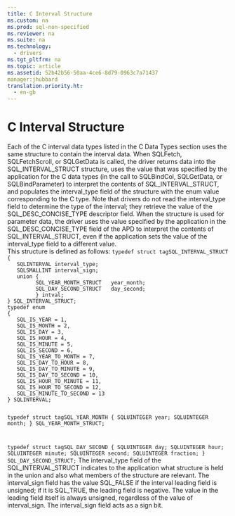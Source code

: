 ```yaml
---
title: C Interval Structure
ms.custom: na
ms.prod: sql-non-specified
ms.reviewer: na
ms.suite: na
ms.technology: 
  - drivers
ms.tgt_pltfrm: na
ms.topic: article
ms.assetid: 52b42b56-50aa-4ce6-8d79-0963c7a71437
manager:jhubbard
translation.priority.ht: 
  - en-gb
---
```

# C Interval Structure
<?xml version="1.0" encoding="utf-8"?>
<developerReferenceWithoutSyntaxDocument xmlns="http://ddue.schemas.microsoft.com/authoring/2003/5" xmlns:xlink="http://www.w3.org/1999/xlink" xmlns:xsi="http://www.w3.org/2001/XMLSchema-instance" xsi:schemaLocation="http://ddue.schemas.microsoft.com/authoring/2003/5 http://dduestorage.blob.core.windows.net/ddueschema/developer.xsd">
  <introduction>
    <para>Each of the C interval data types listed in the <legacyLink xlink:href="b681d260-3dbb-47df-a616-4910d727add7">C Data Types</legacyLink> section uses the same structure to contain the interval data. When <legacyBold>SQLFetch</legacyBold>, <legacyBold>SQLFetchScroll</legacyBold>, or <legacyBold>SQLGetData</legacyBold> is called, the driver returns data into the SQL_INTERVAL_STRUCT structure, uses the value that was specified by the application for the C data types (in the call to <legacyBold>SQLBindCol</legacyBold>, <legacyBold>SQLGetData</legacyBold>, or <legacyBold>SQLBindParameter</legacyBold>) to interpret the contents of SQL_INTERVAL_STRUCT, and populates the <legacyItalic>interval_type</legacyItalic> field of the structure with the <legacyItalic>enum</legacyItalic> value corresponding to the C type. Note that drivers do not read the <legacyItalic>interval_type</legacyItalic> field to determine the type of the interval; they retrieve the value of the SQL_DESC_CONCISE_TYPE descriptor field. When the structure is used for parameter data, the driver uses the value specified by the application in the SQL_DESC_CONCISE_TYPE field of the APD to interpret the contents of SQL_INTERVAL_STRUCT, even if the application sets the value of the <legacyItalic>interval_type</legacyItalic> field to a different value.</para>
  </introduction>
  <section>
    <content>
      <para>This structure is defined as follows:</para>
      <code>typedef struct tagSQL_INTERVAL_STRUCT
{
   SQLINTERVAL interval_type; 
   SQLSMALLINT interval_sign;
   union {
         SQL_YEAR_MONTH_STRUCT   year_month;
         SQL_DAY_SECOND_STRUCT   day_second;
         } intval;
} SQL_INTERVAL_STRUCT;
typedef enum 
{
   SQL_IS_YEAR = 1,
   SQL_IS_MONTH = 2,
   SQL_IS_DAY = 3,
   SQL_IS_HOUR = 4,
   SQL_IS_MINUTE = 5,
   SQL_IS_SECOND = 6,
   SQL_IS_YEAR_TO_MONTH = 7,
   SQL_IS_DAY_TO_HOUR = 8,
   SQL_IS_DAY_TO_MINUTE = 9,
   SQL_IS_DAY_TO_SECOND = 10,
   SQL_IS_HOUR_TO_MINUTE = 11,
   SQL_IS_HOUR_TO_SECOND = 12,
   SQL_IS_MINUTE_TO_SECOND = 13
} SQLINTERVAL;

typedef struct tagSQL_YEAR_MONTH
{
   SQLUINTEGER year;
   SQLUINTEGER month; 
} SQL_YEAR_MONTH_STRUCT;

typedef struct tagSQL_DAY_SECOND
{
   SQLUINTEGER day;
   SQLUINTEGER hour;
   SQLUINTEGER minute;
   SQLUINTEGER second;
   SQLUINTEGER fraction;
} SQL_DAY_SECOND_STRUCT;</code>
      <para>The <legacyItalic>interval_type</legacyItalic> field of the SQL_INTERVAL_STRUCT indicates to the application what structure is held in the union and also what members of the structure are relevant. The <legacyItalic>interval_sign</legacyItalic> field has the value SQL_FALSE if the interval leading field is unsigned; if it is SQL_TRUE, the leading field is negative. The value in the leading field itself is always unsigned, regardless of the value of <legacyItalic>interval_sign</legacyItalic>. The <legacyItalic>interval_sign</legacyItalic> field acts as a sign bit.</para>
    </content>
  </section>
  <relatedTopics />
</developerReferenceWithoutSyntaxDocument>